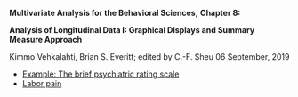 
**Multivariate Analysis for the Behavioral Sciences,**
**Chapter 8:**

**Analysis of Longitudinal Data I: Graphical Displays and Summary
Measure Approach**

Kimmo Vehkalahti, Brian S. Everitt; edited by C.-F. Sheu
06 September, 2019

- [Example: The brief psychiatric rating scale](BPRS.md)
- [Labor pain](Pain.md)
